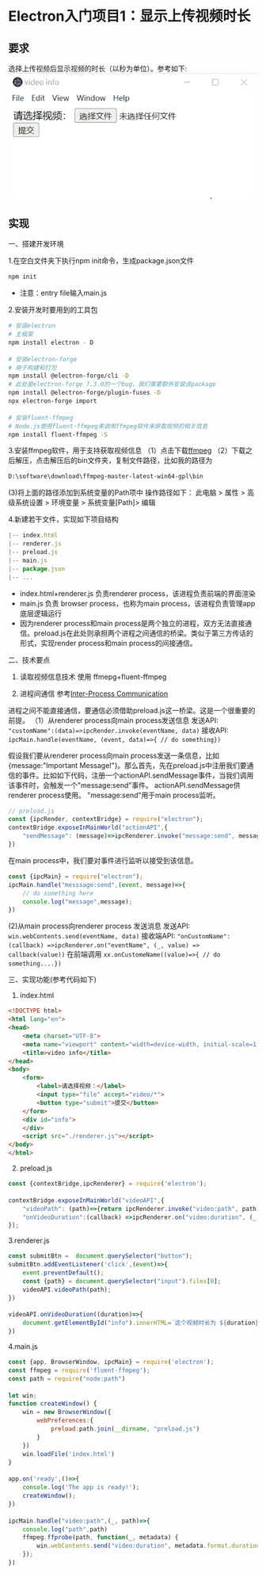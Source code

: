 # Electron入门项目1：显示上传视频时长

## 要求
选择上传视频后显示视频的时长（以秒为单位）。参考如下:
![最终结果](./img/sketch.gif)

## 实现
一、搭建开发环境

1.在空白文件夹下执行npm init命令，生成package.json文件
```bash
npm init
```
- 注意：entry file输入main.js

2.安装开发时要用到的工具包
```bash
# 安装electron
# 主框架
npm install electron - D

# 安装electron-forge
# 用于构建和打包
npm install @electron-forge/cli -D
# 此处是electron-forge 7.3.0的一个bug，我们需要额外安装该package
npm install @electron-forge/plugin-fuses -D
npx electron-forge import

# 安装fluent-ffmpeg
# Node.js使用fluent-ffmpeg来调用ffmpeg软件来获取视频的相关信息
npm install fluent-ffmpeg -S
```
3.安装ffmpeg软件，用于支持获取视频信息
（1）点击下载[ffmpeg](https://github.com/BtbN/FFmpeg-Builds/releases/download/latest/ffmpeg-master-latest-win64-gpl.zip)
（2）下载之后解压，点击解压后的bin文件夹，复制文件路径，比如我的路径为
```bash
D:\software\download\ffmpeg-master-latest-win64-gpl\bin
```
(3)将上面的路径添加到系统变量的Path项中
操作路径如下：
此电脑 > 属性 > 高级系统设置 > 环境变量 > 系统变量[Path]> 编辑


4.新建若干文件，实现如下项目结构
```js
|-- index.html
|-- renderer.js
|-- preload.js
|-- main.js
|-- package.json
|-- ...
```
- index.html+renderer.js 负责renderer process，该进程负责前端的界面渲染
- main.js 负责 browser process，也称为main process，该进程负责管理app底层逻辑运行
- 因为renderer process和main process是两个独立的进程，双方无法直接通信。preload.js在此处则承担两个进程之间通信的桥梁。类似于第三方传话的形式，实现render process和main process的间接通信。

二、技术要点
1. 读取视频信息技术
使用 ffmepg+fluent-ffmpeg

2. 进程间通信
参考[Inter-Process Communication](https://www.electronjs.org/docs/latest/tutorial/ipc)

进程之间不能直接通信，要通信必须借助preload.js这一桥梁。这是一个很重要的前提。
（1）从renderer process向main process发送信息
发送API: `"customName":(data)=>ipcRender.invoke(eventName, data)`
接收API: `ipcMain.handle(eventName, (event, data)=>{ // do something})`

假设我们要从renderer process向main process发送一条信息，比如{message:"Important Message!"}。那么首先，先在preload.js中注册我们要通信的事件。比如如下代码，注册一个actionAPI.sendMessage事件，当我们调用该事件时，会触发一个"message:send"事件。
actionAPI.sendMessage供renderer process使用。
"message:send"用于main process监听。
```js
// preload.js
const {ipcRender, contextBridge} = require("electron");
contextBridge.exposeInMainWorld("actionAPI",{
    "sendMessage": (message)=>ipcRenderer.invoke("message:send", message)
})
```
在main process中，我们要对事件进行监听以接受到该信息。
```js
const {ipcMain} = require("electron");
ipcMain.handle("messsage:send",(event, message)=>{
    // do something here
    console.log("message",message);
})
```

(2)从main process向renderer process 发送消息
发送API: `win.webContents.send(eventName, data)`
接收端API: `"onCustomName":(callback) =>ipcRenderer.on("eventName", (_, value) => callback(value))`
在前端调用 `xx.onCustomeName((value)=>{ // do something....})`



三、实现功能(参考代码如下)
1. index.html
```html
<!DOCTYPE html>
<html lang="en">
<head>
    <meta charset="UTF-8">
    <meta name="viewport" content="width=device-width, initial-scale=1.0">
    <title>video info</title>
</head>
<body>
    <form>
        <label>请选择视频：</label>
        <input type="file" accept="video/*">
        <button type="submit">提交</button>
    </form>
    <div id="info">
    </div>
    <script src="./renderer.js"></script>
</body>
</html>
```
2. preload.js
```js
const {contextBridge,ipcRenderer} = require('electron');

contextBridge.exposeInMainWorld("videoAPI",{
    "videoPath": (path)=>{return ipcRenderer.invoke("video:path", path)},
    "onVideoDuration":(callback) =>ipcRenderer.on("video:duration", (_, value) => callback(value))
});
```

3.renderer.js
```js
const submitBtn =  document.querySelector("button");
submitBtn.addEventListener('click',(event)=>{
    event.preventDefault();
    const {path} = document.querySelector("input").files[0];
    videoAPI.videoPath(path);
})

videoAPI.onVideoDuration((duration)=>{
    document.getElementById("info").innerHTML=`这个视频时长为 ${duration} 秒。`
})
```

4.main.js
```js
const {app, BrowserWindow, ipcMain} = require('electron');
const ffmpeg = require('fluent-ffmpeg');
const path = require("node:path")

let win;
function createWindow() {
    win = new BrowserWindow({
        webPreferences:{
            preload:path.join(__dirname, "preload.js")
        }
    })
    win.loadFile('index.html')
}

app.on('ready',()=>{
    console.log('The app is ready!');
    createWindow();
})

ipcMain.handle("video:path",(_, path)=>{
    console.log("path",path)
    ffmpeg.ffprobe(path, function(_, metadata) {
        win.webContents.send("video:duration", metadata.format.duration);
    });
})
```
